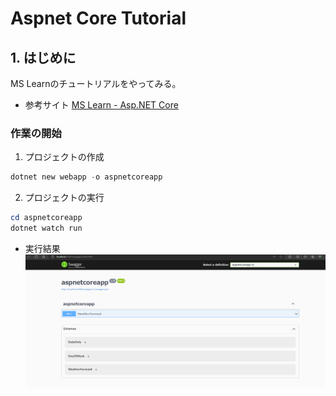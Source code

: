# Aspnet Core Tutorial

## 1. はじめに
MS Learnのチュートリアルをやってみる。
- 参考サイト
[MS Learn - Asp.NET Core](https://learn.microsoft.com/ja-jp/aspnet/core/getting-started/?view=aspnetcore-8.0&tabs=windows)



### 作業の開始
1. プロジェクトの作成
```powershell
dotnet new webapp -o aspnetcoreapp
```

2. プロジェクトの実行
```powershell
cd aspnetcoreapp
dotnet watch run
```

- 実行結果
![alt text](images/image.png)